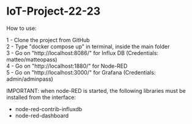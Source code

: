 # IoT-Project-22-23
 
How to use:

1 - Clone the project from GitHub  
2 - Type "docker compose up" in terminal, inside the main folder  
3 - Go on "http://localhost:8086/" for Influx DB (Credentials: matteo/matteopass)  
4 - Go on "http://localhost:1880/" for Node-RED  
5 - Go on "http://localhost:3000/" for Grafana (Credentials: admin/adminpass)  

IMPORTANT: when node-RED is started, the following libraries must be installed from the interface:
- node-red-contrib-influxdb
- node-red-dashboard

